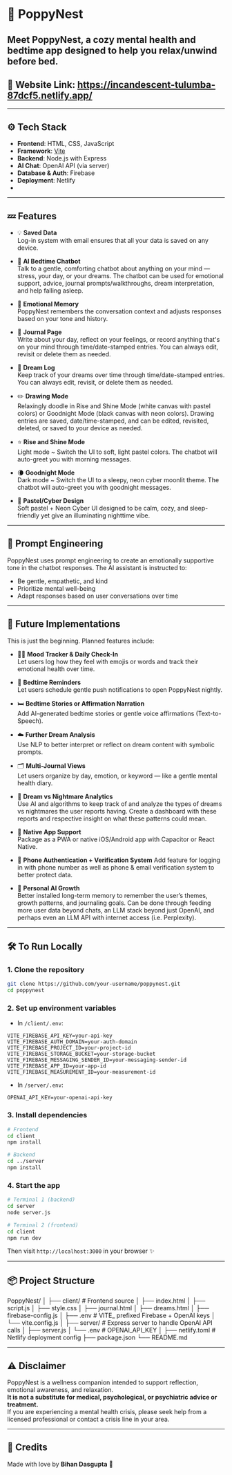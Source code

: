 # 🌸 PoppyNest

**Meet PoppyNest**, a cozy mental health and bedtime app designed to help you relax/unwind before bed.
---
## 🔗 Website Link: https://incandescent-tulumba-87dcf5.netlify.app/
---

## ⚙️ Tech Stack

- **Frontend**: HTML, CSS, JavaScript
- **Framework**: [Vite](https://vitejs.dev/)
- **Backend**: Node.js with Express
- **AI Chat**: OpenAI API (via server)
- **Database & Auth**: Firebase
- **Deployment**: Netlify
- 
---

## 💤 Features

- 💡 **Saved Data**  
  Log-in system with email ensures that all your data is saved on any device.
  
- 🌙 **AI Bedtime Chatbot**  
  Talk to a gentle, comforting chatbot about anything on your mind — stress, your day, or your dreams. The chatbot can be used for emotional support, advice, journal prompts/walkthroughs, dream interpretation, and help falling asleep.

- 💖 **Emotional Memory**  
  PoppyNest remembers the conversation context and adjusts responses based on your tone and history.

- 📓 **Journal Page**  
  Write about your day, reflect on your feelings, or record anything that's on your mind through time/date-stamped entries. You can always edit, revisit or delete them as needed.

- 🛌 **Dream Log**  
  Keep track of your dreams over time through time/date-stamped entries. You can always edit, revisit, or delete them as needed.

- ✏️ **Drawing Mode**  
  Relaxingly doodle in Rise and Shine Mode (white canvas with pastel colors) or Goodnight Mode (black canvas with neon colors). Drawing entries are saved, date/time-stamped, and can be edited, revisited, deleted, or saved to your device as needed. 

- ⭐ **Rise and Shine Mode**  
  Light mode ~ Switch the UI to soft, light pastel colors. The chatbot will auto-greet you with morning messages.

- 🌘 **Goodnight Mode**  
  Dark mode ~ Switch the UI to a sleepy, neon cyber moonlit theme. The chatbot will auto-greet you with goodnight messages.

- 🎀 **Pastel/Cyber Design**  
  Soft pastel + Neon Cyber UI designed to be calm, cozy, and sleep-friendly yet give an illuminating nighttime vibe.

---

## 🧠 Prompt Engineering

PoppyNest uses prompt engineering to create an emotionally supportive tone in the chatbot responses. The AI assistant is instructed to:

- Be gentle, empathetic, and kind
- Prioritize mental well-being
- Adapt responses based on user conversations over time

---

## 🌱 Future Implementations

This is just the beginning. Planned features include:

- 🧘‍♀️ **Mood Tracker & Daily Check-In**  
  Let users log how they feel with emojis or words and track their emotional health over time.

- 🔔 **Bedtime Reminders**  
  Let users schedule gentle push notifications to open PoppyNest nightly.

- 🛏️ **Bedtime Stories or Affirmation Narration**  
  Add AI-generated bedtime stories or gentle voice affirmations (Text-to-Speech).

- ☁️ **Further Dream Analysis**  
  Use NLP to better interpret or reflect on dream content with symbolic prompts.

- 🗂️ **Multi-Journal Views**  
  Let users organize by day, emotion, or keyword — like a gentle mental health diary.

- 🧬 **Dream vs Nightmare Analytics**  
  Use AI and algorithms to keep track of and analyze the types of dreams vs nightmares the user reports having. Create a dashboard with these reports and respective insight on what these patterns could mean.

- 📱 **Native App Support**  
  Package as a PWA or native iOS/Android app with Capacitor or React Native.
  
- 🚧 **Phone Authentication + Verification System** 
  Add feature for logging in with phone number as well as phone & email verification system to better protect data.

- 🪷 **Personal AI Growth**  
  Better installed long-term memory to remember the user’s themes, growth patterns, and journaling goals. Can be done through feeding more user data beyond chats, an LLM stack beyond just OpenAI, and perhaps even an LLM API with internet access (i.e. Perplexity).

---

## 🛠️ To Run Locally

### 1. Clone the repository

```bash
git clone https://github.com/your-username/poppynest.git
cd poppynest
```

### 2. Set up environment variables

- In `/client/.env`:

```env
VITE_FIREBASE_API_KEY=your-api-key
VITE_FIREBASE_AUTH_DOMAIN=your-auth-domain
VITE_FIREBASE_PROJECT_ID=your-project-id
VITE_FIREBASE_STORAGE_BUCKET=your-storage-bucket
VITE_FIREBASE_MESSAGING_SENDER_ID=your-messaging-sender-id
VITE_FIREBASE_APP_ID=your-app-id
VITE_FIREBASE_MEASUREMENT_ID=your-measurement-id
```

- In `/server/.env`:

```env
OPENAI_API_KEY=your-openai-api-key
```

### 3. Install dependencies

```bash
# Frontend
cd client
npm install

# Backend
cd ../server
npm install
```

### 4. Start the app

```bash
# Terminal 1 (backend)
cd server
node server.js

# Terminal 2 (frontend)
cd client
npm run dev
```

Then visit `http://localhost:3000` in your browser ✨

---

## 📦 Project Structure

PoppyNest/
│
├── client/ # Frontend source
│ ├── index.html
│ ├── script.js
│ ├── style.css
│ ├── journal.html
│ ├── dreams.html
│ ├── firebase-config.js
│ ├── .env # VITE_ prefixed Firebase + OpenAI keys
│ └── vite.config.js
│
├── server/ # Express server to handle OpenAI API calls
│ ├── server.js
│ └── .env # OPENAI_API_KEY
│
├── netlify.toml # Netlify deployment config
├── package.json
└── README.md

---

## ⚠️ Disclaimer

PoppyNest is a wellness companion intended to support reflection, emotional awareness, and relaxation.  
**It is not a substitute for medical, psychological, or psychiatric advice or treatment.**  
If you are experiencing a mental health crisis, please seek help from a licensed professional or contact a crisis line in your area.

---

## 🙏 Credits

Made with love by **Bihan Dasgupta** 💖  


